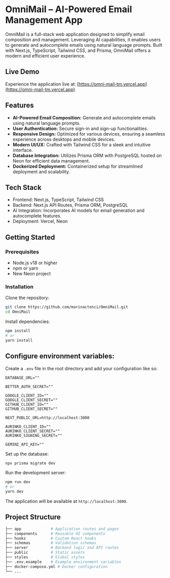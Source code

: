 # OmniMail – AI-Powered Email Management App
OmniMail is a full-stack web application designed to simplify email composition and management. Leveraging AI capabilities, it enables users to generate and autocomplete emails using natural language prompts. Built with Next.js, TypeScript, Tailwind CSS, and Prisma, OmniMail offers a modern and efficient user experience.

## Live Demo
Experience the application live at: [https://omni-mail-tm.vercel.app](https://omni-mail-tm.vercel.app)

## Features
- **AI-Powered Email Composition:** Generate and autocomplete emails using natural language prompts.
- **User Authentication:** Secure sign-in and sign-up functionalities.
- **Responsive Design:** Optimized for various devices, ensuring a seamless experience across desktops and mobile devices.
- **Modern UI/UX:** Crafted with Tailwind CSS for a sleek and intuitive interface.
- **Database Integration:** Utilizes Prisma ORM with PostgreSQL hosted on Neon for efficient data management.
- **Dockerized Deployment:** Containerized setup for streamlined deployment and scalability.

## Tech Stack
- Frontend: Next.js, TypeScript, Tailwind CSS
- Backend: Next.js API Routes, Prisma ORM, PostgreSQL
- AI Integration: Incorporates AI models for email generation and autocomplete features.
- Deployment: Vercel, Neon

## Getting Started
### Prerequisites
- Node.js v18 or higher
- npm or yarn
- New Neon project

### Installation
Clone the repository:

```bash
git clone https://github.com/marinactonci/OmniMail.git
cd OmniMail
```

Install dependencies:

```bash
npm install
# or
yarn install
```

## Configure environment variables:

Create a `.env` file in the root directory and add your configuration like so:

```env
DATABASE_URL=""

BETTER_AUTH_SECRET=""

GOOGLE_CLIENT_ID=""
GOOGLE_CLIENT_SECRET=""
GITHUB_CLIENT_ID=""
GITHUB_CLIENT_SECRET=""

NEXT_PUBLIC_URL=http://localhost:3000

AURINKO_CLIENT_ID=""
AURINKO_CLIENT_SECRET=""
AURINKO_SIGNING_SECRET=""

GEMINI_API_KEY=""
```

Set up the database:

```bash
npx prisma migrate dev
```

Run the development server:

```bash
npm run dev
# or
yarn dev
```

The application will be available at `http://localhost:3000`.

## Project Structure
```bash
├── app             # Application routes and pages
├── components      # Reusable UI components
├── hooks           # Custom React hooks
├── schemas         # Validation schemas
├── server          # Backend logic and API routes
├── public          # Static assets
├── styles          # Global styles
├── .env.example    # Example environment variables
├── docker-compose.yml # Docker configuration
└── ...
```
